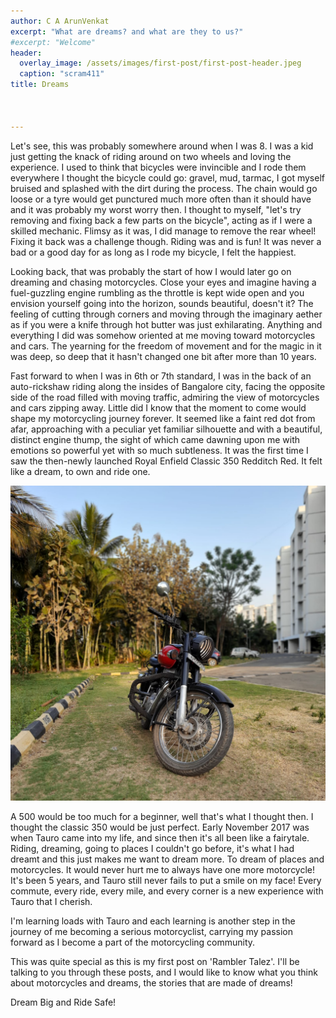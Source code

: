 ```yaml
---
author: C A ArunVenkat
excerpt: "What are dreams? and what are they to us?"
#excerpt: "Welcome"
header:
  overlay_image: /assets/images/first-post/first-post-header.jpeg
  caption: "scram411"
title: Dreams



---
```


Let's see, this was probably somewhere around when I was 8. I was a kid just getting the knack of riding around on two wheels and loving the experience. I used to think that bicycles were invincible and I rode them everywhere I thought the bicycle could go: gravel, mud, tarmac, I got myself bruised and splashed with the dirt during the process. The chain would go loose or a tyre would get punctured much more often than it should have and it was probably my worst worry then. I thought to myself, "let's try removing and fixing back a few parts on the bicycle", acting as if I were a skilled mechanic. Flimsy as it was, I did manage to remove the rear wheel! Fixing it back was a challenge though. Riding was and is fun! It was never a bad or a good day for as long as I rode my bicycle, I felt the happiest.

Looking back, that was probably the start of how I would later go on dreaming and chasing motorcycles. Close your eyes and imagine having a fuel-guzzling engine rumbling as the throttle is kept wide open and you envision yourself going into the horizon, sounds beautiful, doesn't it? The feeling of cutting through corners and moving through the imaginary aether as if you were a knife through hot butter was just exhilarating.
Anything and everything I did was somehow oriented at me moving toward motorcycles and cars. The yearning for the freedom of movement and for the magic in it was deep, so deep that it hasn't changed one bit after more than 10 years.

Fast forward to when I was in 6th or 7th standard, I was in the back of an auto-rickshaw riding along the insides of Bangalore city, facing the opposite side of the road filled with moving traffic, admiring the view of motorcycles and cars zipping away. Little did I know that the moment to come would shape my motorcycling journey forever. It seemed like a faint red dot from afar, approaching with a peculiar yet familiar silhouette and with a beautiful, distinct engine thump, the sight of which came dawning upon me with emotions so powerful yet with so much subtleness. It was the first time I saw the then-newly launched Royal Enfield Classic 350 Redditch Red. It felt like a dream, to own and ride one.

![](/assets/images/first-post/bike-header-firstpost.jpeg)

A 500 would be too much for a beginner, well that's what I thought then. I thought the classic 350 would be just perfect.
Early November 2017 was when Tauro came into my life, and since then it's all been like a fairytale. Riding, dreaming, going to places I couldn't go before, it's what I had dreamt and this just makes me want to dream more. To dream of places and motorcycles. It would never hurt me to always have one more motorcycle! It's been 5 years, and Tauro still never fails to put a smile on my face! Every commute, every ride, every mile, and every corner is a new experience with Tauro that I cherish.

I'm learning loads with Tauro and each learning is another step in the journey of me becoming a serious motorcyclist, carrying my passion forward as I become a part of the motorcycling community.

This was quite special as this is my first post on 'Rambler Talez'. I'll be talking to you through these posts, and I would like to know what you think about motorcycles and dreams, the stories that are made of dreams!

Dream Big and Ride Safe!